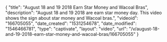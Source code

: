 {
    "title": "August 18 and 19 2018 Earn Star Money and Wacoal Bras",
    "description": "August 18 and 19 2018 are earn star money day. This video shows the sign about star money and Wacoal bras.",
    "videoid": "166705055",
    "date_created": "1531254678",
    "date_modified": "1546466781",
    "type": "captivate",
    "layout": "video",
    "url": "\/v\/august-18-and-19-2018-earn-star-money-and-wacoal-bras\/166705055"
}